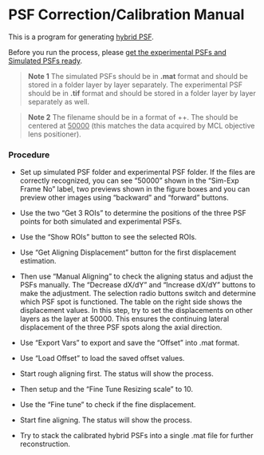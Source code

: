 # PSF Correction/Calibration Manual

This is a program for generating <u>hybrid PSF</u>.

Before you run the process, please <ins>get the experimental PSFs and Simulated PSFs ready</ins>. 

> **Note 1** The simulated PSFs should be in **.mat** format and should be stored in a folder layer by layer separately. The experimental PSF should be in **.tif** format and should be stored in a folder layer by layer separately as well.

> **Note 2** The filename should be in a format of <Latin letters>+<arabic numbders>+<suffix>. The <arabic numbers> should be centered at <ins>50000</ins> (this matches the data acquired by MCL objective lens positioner).

### Procedure

* Set up simulated PSF folder and experimental PSF folder. If the files are correctly recognized, you can see “50000” shown in the “Sim-Exp Frame No” label, two previews shown in the figure boxes and you can preview other images using “backward” and “forward” buttons.
* Use the two “Get 3 ROIs” to determine the positions of the three PSF points for both simulated and experimental PSFs.
* Use the “Show ROIs” button to see the selected ROIs.
* Use “Get Aligning Displacement” button for the first displacement estimation.
* Then use “Manual Aligning” to check the aligning status and adjust the PSFs manually. The “Decrease dX/dY” and “Increase dX/dY” buttons to make the adjustment. The selection radio buttons switch and determine which PSF spot is functioned. The table on the right side shows the displacement values. In this step, try to set the displacements on other layers as the layer at 50000. This ensures the continuing lateral displacement of the three PSF spots along the axial direction.
* Use “Export Vars” to export and save the “Offset” into .mat format.
* Use “Load Offset” to load the saved offset values.
* Start rough aligning first. The status will show the process.
* Then setup and the “Fine Tune Resizing scale” to 10.
* Use the “Fine tune” to check if the fine displacement.
* Start fine aligning. The status will show the process.

* Try to stack the calibrated hybrid PSFs into a single .mat file for further reconstruction.
